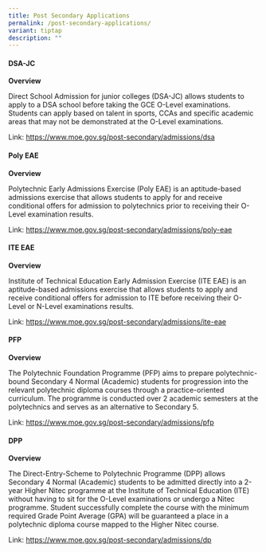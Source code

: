 ```yaml
---
title: Post Secondary Applications
permalink: /post-secondary-applications/
variant: tiptap
description: ""
---
```

<h4>DSA-JC</h4>
<p><strong>Overview</strong>
</p>
<p>Direct School Admission for junior colleges (DSA-JC) allows students to
apply to a DSA school before taking the GCE O-Level examinations. Students
can apply based on talent in sports, CCAs and specific academic areas that
may not be demonstrated at the O-Level examinations.</p>
<p>Link: <a href="https://www.moe.gov.sg/post-secondary/admissions/dsa" rel="noopener noreferrer nofollow" target="_blank">https://www.moe.gov.sg/post-secondary/admissions/dsa</a>
</p>
<p></p>
<h4>Poly EAE</h4>
<p><strong>Overview</strong>
</p>
<p>Polytechnic Early Admissions Exercise (Poly EAE) is an aptitude-based
admissions exercise that allows students to apply for and receive conditional
offers for admission to polytechnics prior to receiving their O-Level examination
results.</p>
<p>Link: <a href="https://www.moe.gov.sg/post-secondary/admissions/poly-eae" rel="noopener noreferrer nofollow" target="_blank">https://www.moe.gov.sg/post-secondary/admissions/poly-eae</a>
</p>
<p></p>
<h4>ITE EAE</h4>
<p><strong>Overview</strong>
</p>
<p>Institute of Technical Education Early Admission Exercise (ITE EAE) is
an aptitude-based admissions exercise that allows students to apply and
receive conditional offers for admission to ITE before receiving their
O-Level or N-Level examinations results.</p>
<p>Link: <a href="https://www.moe.gov.sg/post-secondary/admissions/ite-eae" rel="noopener noreferrer nofollow" target="_blank">https://www.moe.gov.sg/post-secondary/admissions/ite-eae</a>
</p>
<p></p>
<h4>PFP</h4>
<p><strong>Overview</strong>
</p>
<p>The Polytechnic Foundation Programme (PFP) aims to prepare polytechnic-bound
Secondary 4 Normal (Academic) students for progression into the relevant
polytechnic diploma courses through a practice-oriented curriculum. The
programme is conducted over 2 academic semesters at the polytechnics and
serves as an alternative to Secondary 5.</p>
<p>Link: <a href="https://www.moe.gov.sg/post-secondary/admissions/pfp" rel="noopener noreferrer nofollow" target="_blank">https://www.moe.gov.sg/post-secondary/admissions/pfp</a>
</p>
<p></p>
<h4>DPP</h4>
<p><strong>Overview</strong>
</p>
<p>The Direct-Entry-Scheme to Polytechnic Programme (DPP) allows Secondary
4 Normal (Academic) students to be admitted directly into a 2-year Higher
Nitec programme at the Institute of Technical Education (ITE) without having
to sit for the O-Level examinations or undergo a Nitec programme. Student
successfully complete the course with the minimum required Grade Point
Average (GPA) will be guaranteed a place in a polytechnic diploma course
mapped to the Higher Nitec course.</p>
<p>Link: <a href="https://www.moe.gov.sg/post-secondary/admissions/dpp" rel="noopener noreferrer nofollow" target="_blank">https://www.moe.gov.sg/post-secondary/admissions/dp</a>
</p>